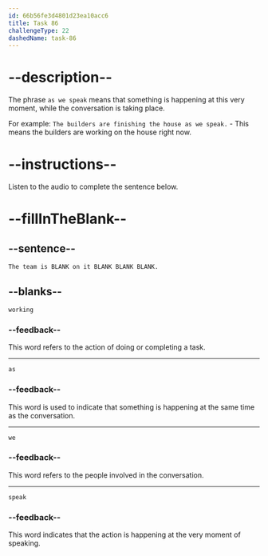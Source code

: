 ```yaml
---
id: 66b56fe3d4801d23ea10acc6
title: Task 86
challengeType: 22
dashedName: task-86
---
```


<!-- (Audio) Brian: The team is working on it as we speak. -->

# --description--

The phrase `as we speak` means that something is happening at this very moment, while the conversation is taking place.

For example:
`The builders are finishing the house as we speak.` - This means the builders are working on the house right now.

# --instructions--

Listen to the audio to complete the sentence below.

# --fillInTheBlank--

## --sentence--

`The team is BLANK on it BLANK BLANK BLANK.`

## --blanks--

`working`

### --feedback--

This word refers to the action of doing or completing a task.

---

`as`

### --feedback--

This word is used to indicate that something is happening at the same time as the conversation.

---

`we`

### --feedback--

This word refers to the people involved in the conversation.

---

`speak`

### --feedback--

This word indicates that the action is happening at the very moment of speaking.
